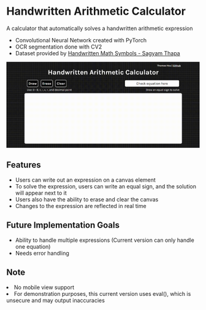 <h1> Handwritten Arithmetic Calculator </h1>
A calculator that automatically solves a handwritten arithmetic expression
<ul>
  <li> Convolutional Neural Network created with PyTorch </li>
  <li> OCR segmentation done with CV2 </li>
  <li> Dataset provided by <a href="https://www.kaggle.com/datasets/sagyamthapa/handwritten-math-symbols">Handwritten Math Symbols - Sagyam Thapa</a> </li>
</ul>

<img src="demo.gif">

<h2>Features</h2>
<ul>
  <li> Users can write out an expression on a canvas element </li>
  <li> To solve the expression, users can write an equal sign, and the solution will appear next to it </li>
  <li> Users also have the ability to erase and clear the canvas </li>
  <li> Changes to the expression are reflected in real time </li>
</ul>

<h2>Future Implementation Goals</h2>
<ul>
  <li> Ability to handle multiple expressions (Current version can only handle one equation) </li>
  <li> Needs error handling </li>

</ul>

<h2>Note</h2>
  <li> No mobile view support </li>
  <li> For demonstration purposes, this current version uses eval(), which is unsecure and may output inaccuracies </li>